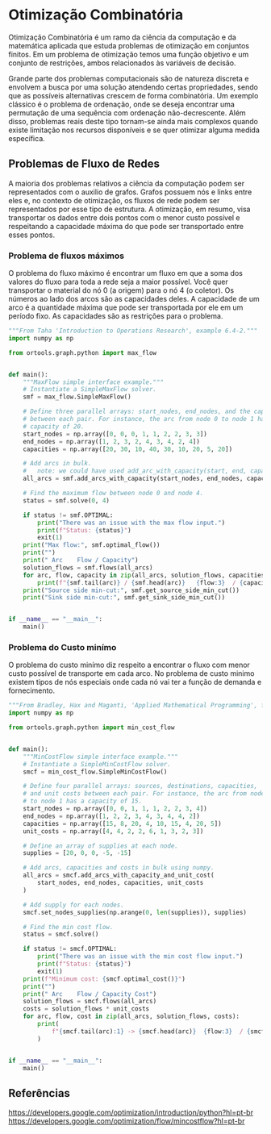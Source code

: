 # Otimização Combinatória

Otimização Combinatória é um ramo da ciência da computação e da matemática aplicada que estuda problemas de otimização em conjuntos finitos. Em um problema de otimização temos uma função objetivo e um conjunto de restrições, ambos relacionados às variáveis de decisão.

Grande parte dos problemas computacionais são de natureza discreta e envolvem a
busca por uma solução atendendo certas propriedades, sendo que as possíveis alternativas crescem de forma combinatória. Um exemplo clássico é o problema de ordenação, onde se deseja encontrar uma permutação de uma sequência com ordenação
não-decrescente. Além disso, problemas reais deste tipo tornam-se ainda mais complexos quando existe limitação nos recursos disponíveis e se quer otimizar alguma medida
específica.



## Problemas de Fluxo de Redes

A maioria dos problemas relativos a ciência da computação podem ser representados com o auxilio de grafos. Grafos possuem nós e links entre eles e, no contexto de otimização, os fluxos de rede podem ser representados por esse tipo de estrutura. A otimização, em resumo, visa transportar os dados entre dois pontos com o menor custo possível e respeitando a capacidade máxima do que pode ser transportado entre esses pontos. 

### Problema de fluxos máximos

O problema do fluxo máximo é encontrar um fluxo em que a soma dos valores do fluxo para toda a rede seja a maior possível. 
Você quer transportar o material do nó 0 (a origem) para o nó 4 (o coletor). Os números ao lado dos arcos são as capacidades deles. A capacidade de um arco é a quantidade máxima que pode ser transportada por ele em um período fixo. As capacidades são as restrições para o problema.


```python
"""From Taha 'Introduction to Operations Research', example 6.4-2."""
import numpy as np

from ortools.graph.python import max_flow


def main():
    """MaxFlow simple interface example."""
    # Instantiate a SimpleMaxFlow solver.
    smf = max_flow.SimpleMaxFlow()

    # Define three parallel arrays: start_nodes, end_nodes, and the capacities
    # between each pair. For instance, the arc from node 0 to node 1 has a
    # capacity of 20.
    start_nodes = np.array([0, 0, 0, 1, 1, 2, 2, 3, 3])
    end_nodes = np.array([1, 2, 3, 2, 4, 3, 4, 2, 4])
    capacities = np.array([20, 30, 10, 40, 30, 10, 20, 5, 20])

    # Add arcs in bulk.
    #   note: we could have used add_arc_with_capacity(start, end, capacity)
    all_arcs = smf.add_arcs_with_capacity(start_nodes, end_nodes, capacities)

    # Find the maximum flow between node 0 and node 4.
    status = smf.solve(0, 4)

    if status != smf.OPTIMAL:
        print("There was an issue with the max flow input.")
        print(f"Status: {status}")
        exit(1)
    print("Max flow:", smf.optimal_flow())
    print("")
    print(" Arc    Flow / Capacity")
    solution_flows = smf.flows(all_arcs)
    for arc, flow, capacity in zip(all_arcs, solution_flows, capacities):
        print(f"{smf.tail(arc)} / {smf.head(arc)}   {flow:3}  / {capacity:3}")
    print("Source side min-cut:", smf.get_source_side_min_cut())
    print("Sink side min-cut:", smf.get_sink_side_min_cut())


if __name__ == "__main__":
    main()
```

### Problema do Custo minímo

O problema do custo minímo diz respeito a encontrar o fluxo com menor custo possível de transporte em cada arco. No problema de custo minimo existem tipos de nós especiais onde cada nó vai ter a função de demanda e fornecimento. 

```python
"""From Bradley, Hax and Maganti, 'Applied Mathematical Programming', figure 8.1."""
import numpy as np

from ortools.graph.python import min_cost_flow


def main():
    """MinCostFlow simple interface example."""
    # Instantiate a SimpleMinCostFlow solver.
    smcf = min_cost_flow.SimpleMinCostFlow()

    # Define four parallel arrays: sources, destinations, capacities,
    # and unit costs between each pair. For instance, the arc from node 0
    # to node 1 has a capacity of 15.
    start_nodes = np.array([0, 0, 1, 1, 1, 2, 2, 3, 4])
    end_nodes = np.array([1, 2, 2, 3, 4, 3, 4, 4, 2])
    capacities = np.array([15, 8, 20, 4, 10, 15, 4, 20, 5])
    unit_costs = np.array([4, 4, 2, 2, 6, 1, 3, 2, 3])

    # Define an array of supplies at each node.
    supplies = [20, 0, 0, -5, -15]

    # Add arcs, capacities and costs in bulk using numpy.
    all_arcs = smcf.add_arcs_with_capacity_and_unit_cost(
        start_nodes, end_nodes, capacities, unit_costs
    )

    # Add supply for each nodes.
    smcf.set_nodes_supplies(np.arange(0, len(supplies)), supplies)

    # Find the min cost flow.
    status = smcf.solve()

    if status != smcf.OPTIMAL:
        print("There was an issue with the min cost flow input.")
        print(f"Status: {status}")
        exit(1)
    print(f"Minimum cost: {smcf.optimal_cost()}")
    print("")
    print(" Arc    Flow / Capacity Cost")
    solution_flows = smcf.flows(all_arcs)
    costs = solution_flows * unit_costs
    for arc, flow, cost in zip(all_arcs, solution_flows, costs):
        print(
            f"{smcf.tail(arc):1} -> {smcf.head(arc)}  {flow:3}  / {smcf.capacity(arc):3}       {cost}"
        )


if __name__ == "__main__":
    main()

```


## Referências

https://developers.google.com/optimization/introduction/python?hl=pt-br
https://developers.google.com/optimization/flow/mincostflow?hl=pt-br





 



